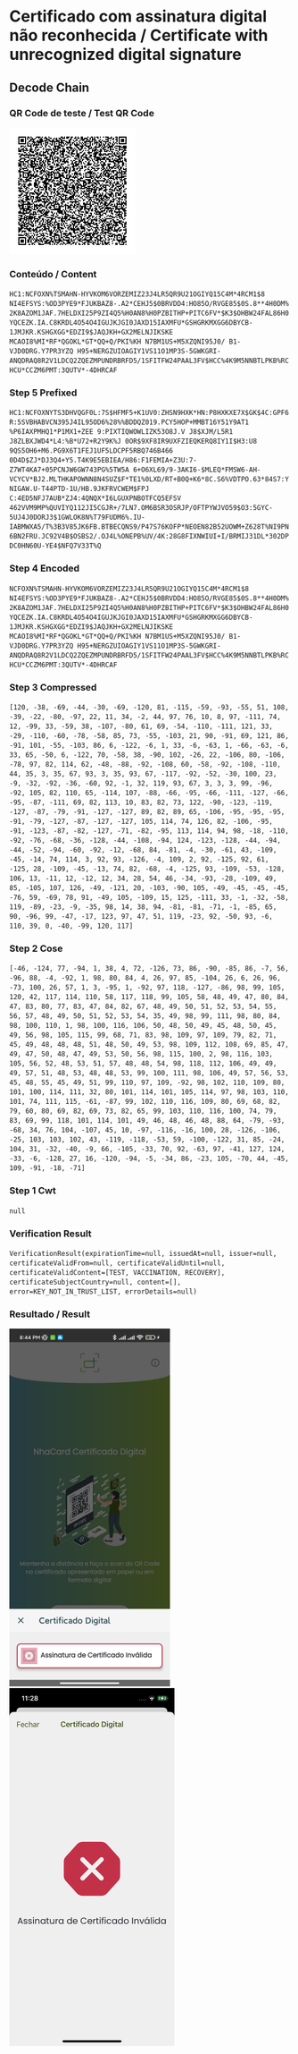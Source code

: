# Certificado com assinatura digital não reconhecida / Certificate with unrecognized digital signature

## Decode Chain

### QR Code de teste / Test QR Code

![alt text](qr.png "2 - QR Code")

### Conteúdo / Content

`HC1:NCFOXN%TSMAHN-HYVKOM6VORZEMIZ23J4LR5QR9U21OGIYQ15C4M*4RCM1$8 NI4EFSYS:%OD3PYE9*FJUKBAZ8-.A2*CEHJ5$0BRVDD4:HO85O/RVGE85$0S.8**4H0DM%2K8AZOM1JAF.7HELDXI25P9ZI4Q5%H0AN8%H0PZBITHP+PITC6FV*$K3$OHBW24FAL86H0YQCEZK.IA.C8KRDL4O54O4IGUJKJGI0JAXD15IAXMFU*GSHGRKMXGG6DBYCB-1JMJKR.KSHGXGG*EDZI9$JAQJKH+GX2MELNJIKSKE MCAOI8%MI*RF*QGOKL*GT*QQ+Q/PKI%KH N7BM1US+M5XZQNI95J0/ B1-VJD0DRG.Y7PR3YZQ H95+NERGZUIOAGIY1VS11O1MP3S-5GWKGRI- ANQDRAQ8R2V1LDCQ2ZQEZMPUNDRBRFD5/1SFITFW24PAAL3FV$HCC%4K9M5NNBTLPKB%RCHCU*CCZM6PMT:3QUTV*-4DHRCAF`

### Step 5 Prefixed

`HC1:NCFOXNYTS3DHVQGF0L:7S$HFMF5+K1UV0:ZHSN9HXK*HN:P8HXKXE7X$GK$4C:GPF6R:5SVBHABVCN395J4IL95OD6%28%%BDDQZ019.PCY5HOP+MMBT16Y51Y9AT1 %P6IAXPMHQ1*P1MX1+ZEE 9:PIXTIQWOWLIZK53O8J.V J8$XJM/L5R1  J8ZLBXJWD4*L4:%B*U72+R2Y9K%J 0OR$9XF8IR9UXFZIEQKERQ8IY1I$H3:U8 9QS5OH6+M6.PG9X6T1FEJ1UF5LDCPF5RBQ746B466 0D4D$ZJ*DJ3Q4+Y5.T4K9E5EBIEA/H86:F1FEMIA+Z3U:7-Z7WT4KA7+05PCNJW6GW743PG%5TW5A 6+O6XL69/9-3AKI6-$MLEQ*FMSW6-AH-VCYCV*BJ2.MLTHKAPOWNN8N4SUZ$F*TE1%0LXD/RT+B0Q+K6*8C.S6%VDTPO.63*84S7:YNIGAW.U-T44PTD-1U/HB.9JKFRVCWEM$FPJ C:4ED5NFJ7AUB*ZJ4:4QNQX*I6LGUXPNBOTFCQ5EFSV 462VVM9MP%QUVIYQ112JI5CGJR+/7LN7.OM6BSR3OSRJP/OFTPYWJVO59$O3:5GYC-5UJ4J0DORJ3$1GWLOK8N%T79FUDM6%.IU-IABMWXA5/T%3B3V85JK6FB.BTBECQNS9/P47S76KOFP*NEOEN82B52UOWM+Z628T%NI9PN6BN2FRU.JC92V4B$OSBS2/.OJ4L%ONEPB%UV/4K:28G8FIXNWIUI+I/BRMIJ31DL*302DPDC0HN60U-YE4$NFQ7V33T%Q`

### Step 4 Encoded

`NCFOXN%TSMAHN-HYVKOM6VORZEMIZ23J4LR5QR9U21OGIYQ15C4M*4RCM1$8 NI4EFSYS:%OD3PYE9*FJUKBAZ8-.A2*CEHJ5$0BRVDD4:HO85O/RVGE85$0S.8**4H0DM%2K8AZOM1JAF.7HELDXI25P9ZI4Q5%H0AN8%H0PZBITHP+PITC6FV*$K3$OHBW24FAL86H0YQCEZK.IA.C8KRDL4O54O4IGUJKJGI0JAXD15IAXMFU*GSHGRKMXGG6DBYCB-1JMJKR.KSHGXGG*EDZI9$JAQJKH+GX2MELNJIKSKE MCAOI8%MI*RF*QGOKL*GT*QQ+Q/PKI%KH N7BM1US+M5XZQNI95J0/ B1-VJD0DRG.Y7PR3YZQ H95+NERGZUIOAGIY1VS11O1MP3S-5GWKGRI- ANQDRAQ8R2V1LDCQ2ZQEZMPUNDRBRFD5/1SFITFW24PAAL3FV$HCC%4K9M5NNBTLPKB%RCHCU*CCZM6PMT:3QUTV*-4DHRCAF`

### Step 3 Compressed

`[120, -38, -69, -44, -30, -69, -120, 81, -115, -59, -93, -55, 51, 108, -39, -22, -80, -97, 22, 11, 34, -2, 44, 97, 76, 10, 8, 97, -111, 74, 12, -99, 33, -59, 38, -107, -80, 61, 69, -54, -110, -111, 121, 33, -29, -110, -60, -78, -58, 85, 73, -55, -103, 21, 90, -91, 69, 121, 86, -91, 101, -55, -103, 86, 6, -122, -6, 1, 33, -6, -63, 1, -66, -63, -6, 33, 65, -50, 6, -122, 70, -58, 38, -90, 102, -26, 22, -106, 80, -106, -78, 97, 82, 114, 62, -48, -88, -92, -108, 60, -58, -92, -108, -110, 44, 35, 3, 35, 67, 93, 3, 35, 93, 67, -117, -92, -52, -30, 100, 23, -9, -32, -92, -36, -60, 92, -1, 32, 119, 93, 67, 3, 3, 3, 99, -96, -92, 105, 82, 110, 65, -114, 107, -88, -66, -95, -66, -111, -127, -66, -95, -87, -111, 69, 82, 113, 10, 83, 82, 73, 122, -90, -123, -119, -127, -87, -79, -91, -127, -127, 89, 82, 89, 65, -106, -95, -95, -95, -91, -79, -127, -87, -127, -127, 105, 114, 74, 126, 82, -106, -95, -91, -123, -87, -82, -127, -71, -82, -95, 113, 114, 94, 98, -18, -110, -92, -76, -68, -36, -128, -44, -108, -94, 124, -123, -128, -44, -94, -44, -52, -94, -60, -92, -12, -68, 84, -81, -4, -30, -61, 43, -109, -45, -14, 74, 114, 3, 92, 93, -126, -4, 109, 2, 92, -125, 92, 61, -125, 28, -109, -45, -13, 74, 82, -68, -4, -125, 93, -109, -53, -128, 106, 13, -11, 12, -12, 12, 34, 28, 54, 46, -34, -93, -28, -109, 49, 85, -105, 107, 126, -49, -121, 20, -103, -90, 105, -49, -45, -45, -45, -76, 59, -69, 78, 91, -49, 105, -109, 15, 125, -111, 33, -1, -32, -58, 119, -89, -23, -9, -35, 98, 14, 38, 94, -81, -81, -71, -1, -85, 65, 90, -96, 99, -47, -17, 123, 97, 47, 51, 119, -23, 92, -50, 93, -6, 110, 39, 0, -40, -99, 120, 117]`

### Step 2 Cose

`[-46, -124, 77, -94, 1, 38, 4, 72, -126, 73, 86, -90, -85, 86, -7, 56, -96, 88, -4, -92, 1, 98, 80, 84, 4, 26, 97, 85, -104, 26, 6, 26, 96, -73, 100, 26, 57, 1, 3, -95, 1, -92, 97, 118, -127, -86, 98, 99, 105, 120, 42, 117, 114, 110, 58, 117, 118, 99, 105, 58, 48, 49, 47, 80, 84, 47, 83, 80, 77, 83, 47, 84, 82, 67, 48, 49, 50, 51, 52, 53, 54, 55, 56, 57, 48, 49, 50, 51, 52, 53, 54, 35, 49, 98, 99, 111, 98, 80, 84, 98, 100, 110, 1, 98, 100, 116, 106, 50, 48, 50, 49, 45, 48, 50, 45, 49, 56, 98, 105, 115, 99, 68, 71, 83, 98, 109, 97, 109, 79, 82, 71, 45, 49, 48, 48, 48, 51, 48, 50, 49, 53, 98, 109, 112, 108, 69, 85, 47, 49, 47, 50, 48, 47, 49, 53, 50, 56, 98, 115, 100, 2, 98, 116, 103, 105, 56, 52, 48, 53, 51, 57, 48, 48, 54, 98, 118, 112, 106, 49, 49, 49, 57, 51, 48, 53, 48, 48, 53, 99, 100, 111, 98, 106, 49, 57, 56, 53, 45, 48, 55, 45, 49, 51, 99, 110, 97, 109, -92, 98, 102, 110, 109, 80, 101, 100, 114, 111, 32, 80, 101, 114, 101, 105, 114, 97, 98, 103, 110, 101, 74, 111, 115, -61, -87, 99, 102, 110, 116, 109, 80, 69, 68, 82, 79, 60, 80, 69, 82, 69, 73, 82, 65, 99, 103, 110, 116, 100, 74, 79, 83, 69, 99, 118, 101, 114, 101, 49, 46, 48, 46, 48, 88, 64, -79, -93, -68, 34, 76, 104, -107, 45, 10, -97, -116, -16, 100, 28, -126, -106, -25, 103, 103, 102, 43, -119, -118, -53, 59, -100, -122, 31, 85, -24, 104, 31, -32, -40, -9, 66, -105, -33, 70, 92, -63, 97, -41, 127, 124, -33, -6, -128, 27, 16, -120, -94, -5, -34, 86, -23, 105, -70, 44, -45, 109, -91, -18, -71]`

### Step 1 Cwt

`null`

### Verification Result

`VerificationResult(expirationTime=null, issuedAt=null, issuer=null, certificateValidFrom=null, certificateValidUntil=null, certificateValidContent=[TEST, VACCINATION, RECOVERY], certificateSubjectCountry=null, content=[], error=KEY_NOT_IN_TRUST_LIST, errorDetails=null)`

### Resultado / Result

![alt text](result-android.png "2 - Resultado Android")
![alt text](result-ios.png "2 - Resultado iOS")
